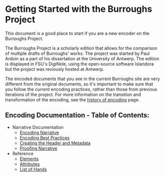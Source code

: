 # Getting Started with the Burroughs Project

This document is a good place to start if you are a new encoder on the Burroughs Project. 

The Burroughs Project is a scholarly edition that allows for the comparison of multiple drafts of Burroughs' works. The project was started by Paul Ardoin as a part of his dissertation at the University of Antwerp. The edition is displayed in FSU's DigiNole, using the open-source software Islandora but the project was reviously hosted at Antwerp. 

The encoded documents that you see in the current Burroughs site are very different from the original documents, so it's important to make sure that you follow the *current* encoding practices, rather than those from previous iterations of the project. For more information on the transition and transformation of the encoding, see the [history of encoding](encoding-history.md) page.

## Encoding Documentation - Table of Contents:

* Narrative Documentation
  * [Encoding Narrative](encoding-narrative.md)
  * [Encoding Best Practices](best-practices.md)
  * [Creating the Header and Metadata](header.md)
  * [Proofing Narrative](proofing-narrative.md)
* Reference
  * [Elements](elements-list.md)
  * [Attributes](attributes-list.md)
  * [List of Hands](hands.md)